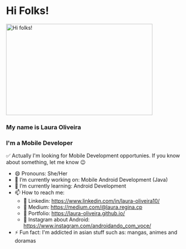 # Hi Folks! 

<img src="https://steamuserimages-a.akamaihd.net/ugc/2441390788349933701/6B3A31CEC953D38FA7A668ACB0132408811E9D4F/?imw=637&imh=358&ima=fit&impolicy=Letterbox&imcolor=%23000000&letterbox=true" alt="Hi folks!" width=400 height=250/>

### My name is Laura Oliveira 

### I'm a Mobile Developer

✅ Actually I'm looking for Mobile Development opportunies. If you know about something, let me know 😉

- 😄 Pronouns: She/Her
- 🔭 I’m currently working on: Mobile Android Development (Java) 
- 🌱 I’m currently learning: Android Development
- 📫 How to reach me: 
    - 🎯 Linkedin: https://www.linkedin.com/in/laura-oliveira10/
    - 🎯 Medium: https://medium.com/@laura.regina.cp 
    - 🎯 Portfolio: https://laura-oliveira.github.io/
    - 🎯 Instagram about Android: https://www.instagram.com/androidando_com_voce/
- ⚡ Fun fact: I'm addicted in asian stuff such as: mangas, animes and doramas


<!-- - 👯 I’m looking to collaborate on ... 
- 🤔 I’m looking for help with ...
- 💬 Ask me aboout ... -->
